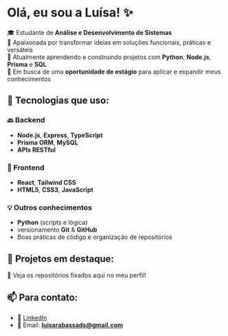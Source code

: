 # Olá, eu sou a Luísa! ✨

🎓 Estudante de **Análise e Desenvolvimento de Sistemas**  
🚀 Apaixonada por transformar ideias em soluções funcionais, práticas e versáteis  
🌱 Atualmente aprendendo e construindo projetos com **Python**, **Node.js**, **Prisma** e **SQL**  
🎯 Em busca de uma **oportunidade de estágio** para aplicar e expandir meus conhecimentos  

## 🧪 Tecnologias que uso:

### 🔙 Backend
- **Node.js**, **Express**, **TypeScript**
- **Prisma ORM**, **MySQL**
- **APIs RESTful**

### 🎨 Frontend
- **React**, **Tailwind CSS**
- **HTML5**, **CSS3**, **JavaScript**
  
### 💡 Outros conhecimentos
- **Python** (scripts e lógica)
- versionamento **Git** & **GitHub**
- Boas práticas de código e organização de repositórios

## 🚀 Projetos em destaque:
🔗 Veja os repositórios fixados aqui no meu perfil!

## 📫 Para contato:
- 💼 [LinkedIn](https://www.linkedin.com/in/luísa-rabassa)
- 📧 Email: **luisarabassads@gmail.com**
